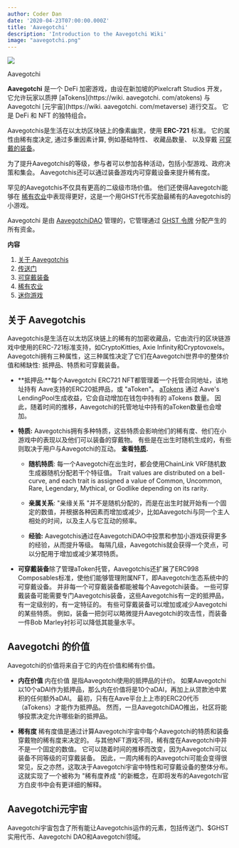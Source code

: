 ```yaml
---
author: Coder Dan
date: '2020-04-23T07:00:00.000Z'
title: 'Aavegotchi'
description: 'Introduction to the Aavegotchi Wiki'
image: "aavegotchi.png"
---
```


<div class="headerImageContainer">
<img class="headerImage" src="/aavegotchi.png">
<p class="headerImageText">Aavegotchi</p>
</div>

**Aavegotchi** 是一个 DeFi 加密游戏，由设在新加坡的Pixelcraft Studios 开发，它允许玩家以质押 [aTokens](https://wiki. aavegotchi. com/atokens) 与Aavegotchi [元宇宙](https://wiki. aavegotchi. com/metaverse) 进行交互。 它是 DeFi 和 NFT 的独特组合。

Aavegotchis是生活在以太坊区块链上的像素幽灵，使用 **ERC-721** 标准。 它的属性由稀有度决定, 通过多重因素计算, 例如基础特性、 收藏品数量、 以及穿戴 [可穿戴的装备](https://wiki.aavegotchi.com/wearables)。

为了提升Aavegotchis的等级，参与者可以参加各种活动，包括小型游戏、政府决策和集会。 Aavegotchis还可以通过装备游戏内可穿戴设备来提升稀有度。

罕见的Aavegotchis不仅具有更高的二级级市场价值。 他们还使得Aavegotchi能够在 [稀有农业](https://wiki.aavegotchi.com/rarity-farming)中表现得更好，这是一个用GHST代币奖励最稀有的Aavegotchis的小游戏。

Aavegotchi 是由 [AavegotchiDAO](https://wiki.aavegotchi.com/dao) 管理的，它管理通过 [GHST 令牌](https://wiki.aavegotchi.com/ghst) 分配产生的所有资金。

<div class="contentsBox">

**内容**

<ol>
<li><a href=#about-aavegotchis>关于 Aavegotchis</a></li>
<li><a href=#portals>传送门</a></li>
<li><a href=#wearables>可穿戴装备</a></li>
<li><a href=#rarity-farming>稀有农业</a></li>
<li><a href=#minigames>迷你游戏</a></li>
</ol>

</div>

## 关于 Aavegotchis
Aavegotchis是生活在以太坊区块链上的稀有的加密收藏品，它由流行的区块链游戏中使用的ERC-721标准支持，如CryptoKitties, Axie Infinity和Cryptovoxels。 Aavegotchi拥有三种属性，这三种属性决定了它们在Aavegotchi世界中的整体价值和稀缺性: 抵押品、特质和可穿戴装备。

*  **抵押品:**每个Aavegotchi ERC721 NFT都管理着一个托管合同地址，该地址持有 Aave支持的ERC20抵押品，或 "aToken"。 [aTokens](https://wiki.aavegotchi.com/atokens) 通过 Aave's LendingPool生成收益，它会自动增加在钱包中持有的 aTokens 数量。 因此，随着时间的推移，Aavegotchi的托管地址中持有的aToken数量也会增加。


*  **特质:** Aavegotchis拥有多种特质，这些特质会影响他们的稀有度、他们在小游戏中的表现以及他们可以装备的穿戴物。 有些是在出生时随机生成的，有些则取决于用户与Aavegotchi的互动。 **查看[特质](https://wiki.aavegotchi.com/traits).**

    * **随机特质**: 每一个Aavegotchi在出生时，都会使用ChainLink VRF随机数生成器随机分配若干个特征值。 Trait values are distributed on a bell-curve, and each trait is assigned a value of Common, Uncommon, Rare, Legendary, Mythical, or Godlike depending on its rarity.

    *  **亲属关系**: "亲缘关系 "并不是随机分配的，而是在出生时就开始有一个固定的数值，并根据各种因素而增加或减少，比如Aavegotchi与同一个主人相处的时间，以及主人与它互动的频率。

    *  **经验:** Aavegotchis通过在AavegotchiDAO中投票和参加小游戏获得更多的经验，从而提升等级。 每隔几级，Aavegotchis就会获得一个灵点，可以分配用于增加或减少某项特质。

* **可穿戴装备**除了管理aToken托管，Aavegotchis还扩展了ERC998 Composables标准，使他们能够管理附属NFT，即Aavegotchi生态系统中的可穿戴设备。 并非每一个可穿戴装备都能被每个Aavegotchi装备。 一些可穿戴装备可能需要专门Aavegotchis装备，这些Aavegotchis有一定的抵押品，有一定级别的，有一定特征的。 有些可穿戴装备可以增加或减少Aavegotchi的某些特质。 例如，装备一把剑可以略微提升Aavegotchi的攻击性，而装备一件Bob Marley衬衫可以降低其能量水平。

## Aavegotchi 的价值
Aavegotchi的价值将来自于它的内在价值和稀有价值。

* **内在价值** 内在价值 是指Aavegotchi使用的抵押品的计价。 如果Aavegotchi以10个aDAI作为抵押品，那么内在价值将是10个aDAI，再加上从贷款池中累积的任何额外aDAI。 最初，只有在Aave平台上上市的ERC20代币（aTokens）才能作为抵押品。 然而，一旦AavegotchiDAO推出，社区将能够投票决定允许哪些新的抵押品。

* **稀有度** 稀有度值是通过计算Aavegotchi宇宙中每个Aavegotchi的特质和装备穿戴物的稀有度来决定的。 与其他NFT游戏不同，稀有度在Aavegotchi中并不是一个固定的数值。 它可以随着时间的推移而改变，因为Aavegotchi可以装备不同等级的可穿戴装备。 因此，一周内稀有的Aavegotchi可能会变得很常见，反之亦然，这取决于Aavegotchi宇宙中特性和可穿戴设备的整体分布。 这就实现了一个被称为 "稀有度养成 "的新概念，在即将发布的Aavegotchi官方白皮书中会有更详细的解释。

## Aavegotchi元宇宙
Aavegotchi宇宙包含了所有能让Aavegotchis运作的元素，包括传送门、$GHST实用代币、Aavegotchi DAO和Aavegotchi领域。


